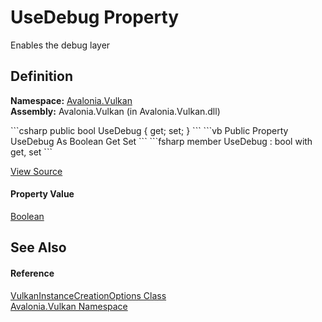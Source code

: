 # UseDebug Property


Enables the debug layer



## Definition
**Namespace:** <a href="N_Avalonia_Vulkan">Avalonia.Vulkan</a>  
**Assembly:** Avalonia.Vulkan (in Avalonia.Vulkan.dll)

<Tabs groupId="api-code-preview">
<TabItem value="csharp" label="C#">
```csharp
public bool UseDebug { get; set; }
```
</TabItem>
<TabItem value="vb" label="VB">
```vb
Public Property UseDebug As Boolean
	Get
	Set
```
</TabItem>
<TabItem value="fsharp" label="F#">
```fsharp
member UseDebug : bool with get, set
```
</TabItem>
</Tabs>



<a href="https://github.com/AvaloniaUI/Avalonia/tree/master/src/Avalonia.Vulkan/VulkanOptions.cs#L39" title="View the source code">View Source</a>



#### Property Value
<a href="https://learn.microsoft.com/dotnet/api/system.boolean" target="_blank" rel="noopener noreferrer">Boolean</a>

## See Also


#### Reference
<a href="T_Avalonia_Vulkan_VulkanInstanceCreationOptions">VulkanInstanceCreationOptions Class</a>  
<a href="N_Avalonia_Vulkan">Avalonia.Vulkan Namespace</a>  

